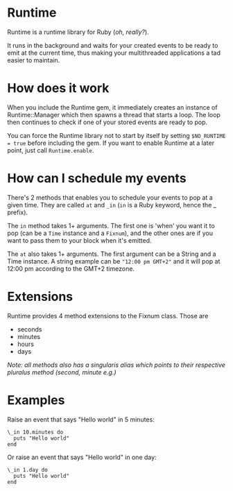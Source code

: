 Runtime
=======
Runtime is a runtime library for Ruby (_oh, really?_).

It runs in the background and waits for your created events to be ready to emit at the current time, thus making your multithreaded applications a tad easier to maintain.

How does it work
================
When you include the Runtime gem, it immediately creates an instance of Runtime::Manager which then spawns a thread that starts a loop.
The loop then continues to check if one of your stored events are ready to pop.

You can force the Runtime library not to start by itself by setting `$NO_RUNTIME = true` before including the gem.
If you want to enable Runtime at a later point, just call `Runtime.enable`.

How can I schedule my events
============================
There's 2 methods that enables you to schedule your events to pop at a given time. They are called `at` and `_in` (`in` is a Ruby keyword, hence the _ prefix).

The `in` method takes 1+ arguments.
The first one is 'when' you want it to pop (can be a `Time` instance and a `Fixnum`), and the other ones are if you want to pass them to your block when it's emitted.

The `at` also takes 1+ arguments.
The first argument can be a String and a Time instance. A string example can be `"12:00 pm GMT+2"` and it will pop at 12:00 pm according to the GMT+2 timezone.

Extensions
==========
Runtime provides 4 method extensions to the Fixnum class. Those are

  * seconds
  * minutes
  * hours
  * days

*Note: _all methods also has a singularis alias which points to their respective pluralus method (second, minute e.g.)_*

Examples
========
Raise an event that says "Hello world" in 5 minutes:

    \_in 10.minutes do
      puts "Hello world"
    end

Or raise an event that says "Hello world" in one day:
  
    \_in 1.day do
      puts "Hello world"
    end
